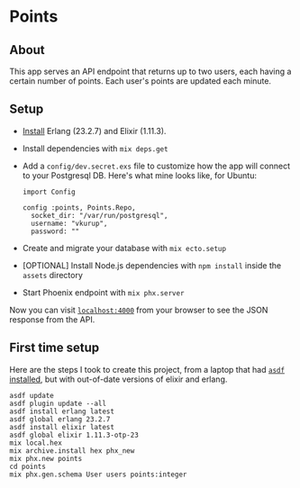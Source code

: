# Points


## About

This app serves an API endpoint that returns up to two users, each having a certain
number of points. Each user's points are updated each minute.


## Setup

* [Install](https://elixir-lang.org/install.html) Erlang (23.2.7) and Elixir (1.11.3).
* Install dependencies with `mix deps.get`
* Add a `config/dev.secret.exs` file to customize how the app will connect to your
  Postgresql DB. Here's what mine looks like, for Ubuntu:

  ```
  import Config

  config :points, Points.Repo,
    socket_dir: "/var/run/postgresql",
    username: "vkurup",
    password: ""
  ```
* Create and migrate your database with `mix ecto.setup`
* [OPTIONAL] Install Node.js dependencies with `npm install` inside the `assets` directory
* Start Phoenix endpoint with `mix phx.server`

Now you can visit [`localhost:4000`](http://localhost:4000) from your browser to see the
JSON response from the API.


## First time setup

Here are the steps I took to create this project, from a laptop that had [`asdf`
installed](https://github.com/asdf-vm/asdf), but with out-of-date versions of elixir and
erlang.

```
asdf update
asdf plugin update --all
asdf install erlang latest
asdf global erlang 23.2.7
asdf install elixir latest
asdf global elixir 1.11.3-otp-23
mix local.hex
mix archive.install hex phx_new
mix phx.new points
cd points
mix phx.gen.schema User users points:integer
```
